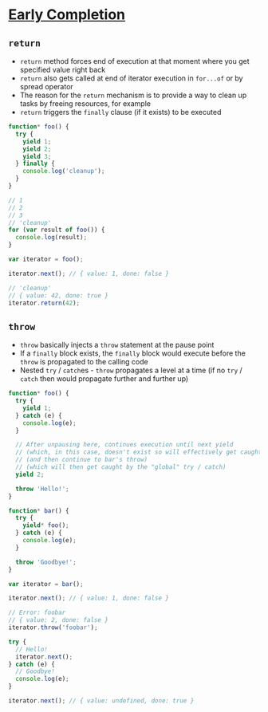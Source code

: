 # [Early Completion](https://github.com/getify/You-Dont-Know-JS/blob/master/es6%20%26%20beyond/ch3.md#early-completion)

## `return`

* `return` method forces end of execution at that moment where you get specified value right back
* `return` also gets called at end of iterator execution in `for...of` or by spread operator
* The reason for the `return` mechanism is to provide a way to clean up tasks by freeing resources, for example
* `return` triggers the `finally` clause (if it exists) to be executed

```javascript
function* foo() {
  try {
    yield 1;
    yield 2;
    yield 3;
  } finally {
    console.log('cleanup');
  }
}

// 1
// 2
// 3
// 'cleanup'
for (var result of foo()) {
  console.log(result);
}

var iterator = foo();

iterator.next(); // { value: 1, done: false }

// 'cleanup'
// { value: 42, done: true }
iterator.return(42);
```

## `throw`

* `throw` basically injects a `throw` statement at the pause point
* If a `finally` block exists, the `finally` block would execute before the `throw` is propagated to the calling code
* Nested `try` / `catch`es - `throw` propagates a level at a time (if no `try` / `catch` then would propagate further and further up)

```javascript
function* foo() {
  try {
    yield 1;
  } catch (e) {
    console.log(e);
  }

  // After unpausing here, continues execution until next yield
  // (which, in this case, doesn't exist so will effectively get caught in bar)
  // (and then continue to bar's throw)
  // (which will then get caught by the "global" try / catch)
  yield 2;

  throw 'Hello!';
}

function* bar() {
  try {
    yield* foo();
  } catch (e) {
    console.log(e);
  }

  throw 'Goodbye!';
}

var iterator = bar();

iterator.next(); // { value: 1, done: false }

// Error: foobar
// { value: 2, done: false }
iterator.throw('foobar');

try {
  // Hello!
  iterator.next();
} catch (e) {
  // Goodbye!
  console.log(e);
}

iterator.next(); // { value: undefined, done: true }
```
